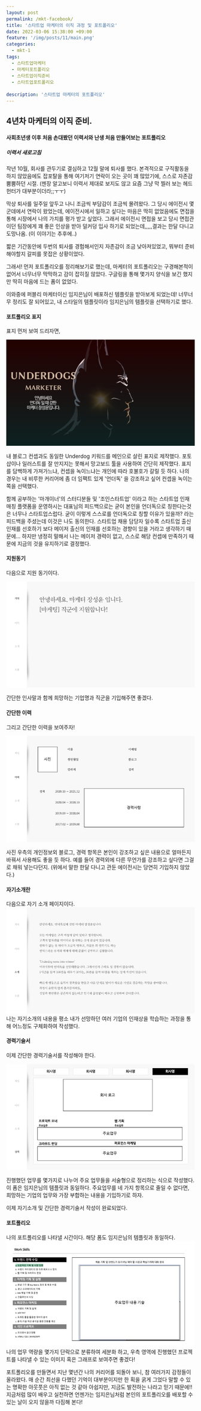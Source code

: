 ```yaml
---
layout: post
permalink: /mkt-facebook/
title: '스타트업 마케터의 이직 과정 및 포트폴리오'
date: 2022-03-06 15:38:00 +09:00
feature: '/img/posts/11/main.png'
categories:
  - mkt-1
tags:
  - 스타트업마케터
  - 마케터포트폴리오
  - 스타트업이직준비
  - 스타트업포트폴리오

description: '스타트업 마케터의 포트폴리오'
---
```


## 4년차 마케터의 이직 준비.
#### 사회초년생 이후 처음 손대봤던 이력서와 난생 처음 만들어보는 포트폴리오
##### 이력서 새로고침
작년 10월, 회사를 관두기로 결심하고 12월 말에 퇴사를 했다.
본격적으로 구직활동을 하지 않았음에도 잡포탈을 통해 여기저기 연락이 오는 곳이 꽤 많았기에, 스스로 자존감 뿜뿜하던 시절. (젠장 알고보니 이력서 제대로 보지도 않고 요즘 그냥 막 찔러 보는 헤드헌터가 대부분이더라;;ㅜㅜ)

막상 퇴사를 일주일 앞두고 나니 조금씩 부담감이 조금씩 몰려왔다.
그 당시 에이전시 몇군데에서 연락이 왔었는데, 에이전시에서 일하고 싶다는 마음은 딱히 없었음에도 면접을 통해 시장에서 나의 가치를 평가 받고 싶었다.
그래서 에이전시 면접을 보고 당시 면접관이던 팀장에게 꽤 좋은 인상을 받아 덜커덩 입사 하기로 되었는데,,,,,결과는 한달 다니고 도망나옴. (이 이야기는 추후에..)

짧은 기간동안에 두번의 퇴사를 경험해서인지 자존감이 조금 낮아져있었고, 뭐부터 준비 해야할지 갈피를 못잡은 상황이었다.

그래서! 먼저 포트폴리오를 정리해보기로 했는데, 마케터의 포트폴리오는 구경해본적이 없어서 너무너무 막막하고 감이 잡히질 않았다.
구글링을 통해 몇가지 양식을 보긴 했지만 딱히 마음에 드는 폼이 없었다.

이와중에 퍼블리 마케터이신 임지은님이 배포하신 템플릿을 받아보게 되었는데! 너무너무 정리도 잘 되어있고, 내 스타일의 템플릿이라 임지은님의 템플릿을 선택하기로 했다.

#### 포트폴리오 표지
표지 먼저 보여 드리자면,

![마케팅](/img/posts/11/01.png)

내 블로그 컨셉과도 동일한 Underdog 키워드를 메인으로 살린 표지로 제작했다. 포토샵이나 일러스트를 잘 만지지는 못해서 망고보드 툴을 사용하여 간단히 제작했다.
표지를 담백하게 가져가느냐, 컨셉을 녹이느냐는 개인에 따라 호불호가 갈릴 듯 하다. 나의 경우는 내 비루한 커리어에 좀 더 임팩트 있게 '언더독' 을 강조하고 싶어 컨셉을 녹이는 쪽을 선택했다.

함께 공부하는 '마개이너'의 스터디분들 및 '조인스타트업' 이라고 하는 스타트업 인재 매칭 플랫폼을 운영하시는 대표님의 피드백으로는
굳이 본인을 언더독으로 칭한다는것은 너무나 스타트업스럽다. 굳이 이렇게 스스로를 언더독으로 칭할 이유가 있을까? 라는 피드백을 주셨는데 이것은 나도 동의한다.
스타트업 채용 담당자 일수록 스타트업 출신 인재를 선호하기 보다 메이저 출신의 인재를 선호하는 경향이 있을 거라고 생각하기 때문에...
하지만 냉정히 말해서 나는 메이저 경력이 없고, 스스로 해당 컨셉에 만족하기 때문에 지금의 것을 유지하기로 결정했다.

#### 지원동기
다음으로 지원 동기이다.

![마케팅](/img/posts/11/02.png)

간단한 인사말과 함께 희망하는 기업명과 직군을 기입해주면 좋겠다.

#### 간단한 이력
그리고 간단한 이력을 보여주자!

![마케팅](/img/posts/11/03.png)

사진 우측의 개인정보외 블로그, 경력 항목은 본인이 강조하고 싶은 내용으로 얼마든지 바꿔서 사용해도 좋을 듯 하다.
예를 들어 경력외에 다른 무언가를 강조하고 싶다면 그걸로 채워 넣는다던지. (위에서 말한 한달 다니고 관둔 에이전시는 당연히 기입하지 않았다.)  

#### 자기소개란
다음으로 자기 소개 페이지이다.
![마케팅](/img/posts/11/04.png)
나는 자기소개의 내용을 평소 내가 선망하던 여러 기업의 인재상을 학습하는 과정을 통해 어느정도 구체화하여 작성했다.

#### 경력기술서
이제 간단한 경력기술서를 작성해야 한다.

![마케팅](/img/posts/11/05.png)

진행했던 업무를 몇가지로 나누어 주요 업무들을 서술형으로 정리하는 식으로 작성했다. 이 폼은 임지은님의 템플릿과 동일하다.
주요업무를 네 가지 항목으로 줄일 수 없다면, 희망하는 기업의 업무와 가장 부합하는 내용을 기입하기로 하자.

이제 자기소개 및 간단한 경력기술서 작성이 완료되었다.

#### 포트폴리오
나의 포트폴리오를 나타낼 시간이다. 해당 폼도 임지은님의 템플릿과 동일하다.
![마케팅](/img/posts/11/06.png)
나의 업무 역량을 몇가지 단락으로 분류하여 세분화 하고, 우측 영역에 진행했던 프로젝트를 나타낼 수 있는 이미지 혹은 그래프로 보여주면 좋겠다!

포트폴리오를 만들면서 지난 몇년간 나의 커리어를 되돌아 보니, 참 여러가지 감정들이 올라왔다.
매 순간 최선을 다했던 기억이 대부분이지만 한 획을 굵게 그었다 말할 수 있는 명확한 아웃풋은 아직 없는 것 같아 아쉽지만,
지금도 발전하는 나라고 믿기 때문에!! 지금처럼 많이 배우고 실천하면 언젠가는 임지은님처럼 본인의 포트폴리오를 배포할 수 있는 날이 오지 않을까 다짐해 본다!
